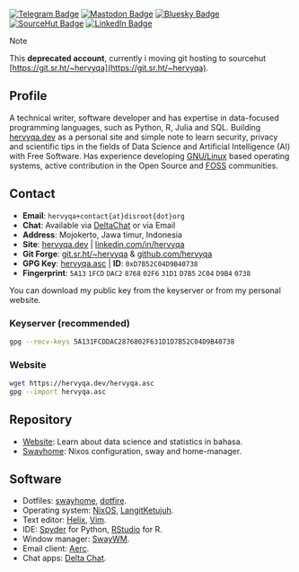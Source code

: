 [![Telegram Badge](https://img.shields.io/badge/Telegram-Profile-informational?style=flat&logo=telegram&logoColor=white&color=18A3E6)](https://t.me/hervyqa)
[![Mastodon Badge](https://img.shields.io/badge/Mastodon-Profile-informational?style=flat&logo=mastodon&logoColor=white&color=6364FF)](https://datasci.social/@hervyqa)
[![Bluesky Badge](https://img.shields.io/badge/Bluesky-Profile-informational?style=flat&logo=bluesky&logoColor=white&color=1CA2F1)](https://bsky.app/profile/hervyqa.bsky.social)
[![SourceHut Badge](https://img.shields.io/badge/SourceHut-Profile-informational?style=flat&logo=sourcehut&logoColor=white&color=000000)](https://sr.ht/~hervyqa)
[![LinkedIn Badge](https://img.shields.io/badge/LinkedIn-Profile-informational?style=flat&logo=linkedin&logoColor=white&color=0D76A8)](https://www.linkedin.com/in/hervyqa)

> [!NOTE]
> This **deprecated account**, currently i moving git hosting to sourcehut [https://git.sr.ht/~hervyqa](https://git.sr.ht/~hervyqa).

## Profile

A technical writer, software developer and has expertise in data-focused programming languages, such as Python, R, Julia and SQL. Building [hervyqa.dev] as a personal site and simple note to learn security, privacy and scientific tips in the fields of Data Science and Artificial Intelligence (AI) with Free Software. Has experience developing [GNU/Linux] based operating systems, active contribution in the Open Source and [FOSS] communities.

## Contact

- **Email**: `hervyqa+contact{at}disroot{dot}org`
- **Chat**: Available via [DeltaChat] or via Email
- **Address**: Mojokerto, Jawa timur, Indonesia
- **Site**: [hervyqa.dev] | [linkedin.com/in/hervyqa]
- **Git Forge**: [git.sr.ht/~hervyqa] & [github.com/hervyqa]
- **GPG Key**: [hervyqa.asc] | **ID**: `0xD7B52C04D9B40738`
- **Fingerprint**: `5A13` `1FCD` `DAC2` `8768` `02F6` `31D1` `D7B5` `2C04`
    `D9B4` `0738`

You can download my public key from the keyserver or from my personal website.

### Keyserver (recommended)

``` {.bash filename="Terminal"}
gpg --recv-keys 5A131FCDDAC2876802F631D1D7B52C04D9B40738
```

### Website

``` {.bash filename="Terminal"}
wget https://hervyqa.dev/hervyqa.asc
gpg --import hervyqa.asc
```

## Repository

- [Website](https://git.sr.ht/~hervyqa/website): Learn about data science
  and statistics in bahasa.
- [Swayhome](https://git.sr.ht/~hervyqa/swayhome): Nixos configuration,
  sway and home-manager.

## Software

  - Dotfiles: [swayhome], [dotfire].
  - Operating system: [NixOS], [LangitKetujuh].
  - Text editor: [Helix], [Vim].
  - IDE: [Spyder] for Python, [RStudio] for R.
  - Window manager: [SwayWM].
  - Email client: [Aerc].
  - Chat apps: [Delta Chat].

[Aerc]: https://aerc-mail.org
[Delta Chat]: https://delta.chat
[DeltaChat]: https://i.delta.chat/#1CE55F43B860372AC4F9EAB6D914B7D168AD0687&a=hervyqa%40disroot.org&n=hervyqa&i=V6yYcltbbnvQUv3uLkSamuGH&s=NZBYSj7jPFwLzpKkSDxtBMZO
[FOSS]: https://en.wikipedia.org/wiki/Free_and_open-source_software
[GNOME Asia Summit]: https://2019.gnome.asia
[GNU/Linux]: https://langitketujuh.id
[Helix]: https://helix-editor.com
[LangitKetujuh]: https://langitketujuh.id
[Mastodon]: https://datasci.social/@hervyqa
[NixOS]: https://nixos.org
[RStudio]: https://posit.co/products/open-source/rstudio
[Spyder]: https://www.spyder-ide.org
[SwayWM]: https://swaywm.org
[Vim]: https://www.vim.org
[Voidlinux]: https://voidlinux.org
[dotfire]: https://git.sr.ht/~hervyqa/dotfire
[git.sr.ht/~hervyqa]: https://git.sr.ht/~hervyqa
[github.com/hervyqa]: https://github.com/hervyqa
[hervyqa.asc]: https://hervyqa.dev/hervyqa.asc
[hervyqa.dev]: https://hervyqa.dev
[keys.openpgp.org]: https://keys.openpgp.org
[linkedin.com/in/hervyqa]: https://www.linkedin.com/in/hervyqa
[swayhome]: https://git.sr.ht/~hervyqa/swayhome
